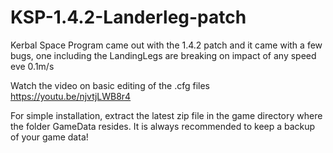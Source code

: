 # KSP-1.4.2-Landerleg-patch
Kerbal Space Program came out with the 1.4.2 patch and it came with a few bugs, one including the LandingLegs are breaking on impact of any speed eve 0.1m/s

Watch the video on basic editing of the .cfg files
https://youtu.be/njvtjLWB8r4 

For simple installation, extract the latest zip file in the game directory where the folder GameData resides. 
It is always recommended to keep a backup of your game data!
